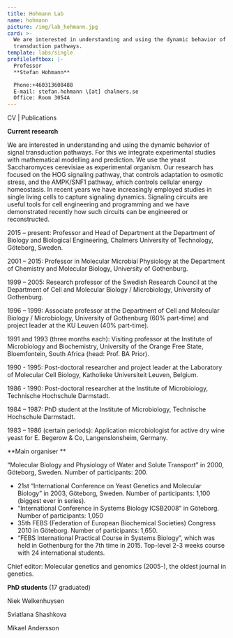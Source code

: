 ```yaml
---
title: Hohmann Lab
name: hohmann
picture: /img/lab_hohmann.jpg
card: >-
  We are interested in understanding and using the dynamic behavior of signal
  transduction pathways.
template: labs/single
profileleftbox: |-
  Professor
  **Stefan Hohmann**

  Phone:+460313608488
  E-mail: stefan.hohmann \[at] chalmers.se
  Office: Room 3054A
---
```

CV | Publications

**Current research**

We are interested in understanding and using the dynamic behavior of signal transduction pathways. For this we integrate experimental studies with mathematical modelling and prediction. We use the yeast Saccharomyces cerevisiae as experimental organism. Our research has focused on the HOG signaling pathway, that controls adaptation to osmotic stress, and the AMPK/SNF1 pathway, which controls cellular energy homeostasis. In recent years we have increasingly employed studies in single living cells to capture signaling dynamics. Signaling circuits are useful tools for cell engineering and programming and we have demonstrated recently how such circuits can be engineered or reconstructed.

2015 – present: Professor and Head of Department at the Department of Biology and Biological Engineering, Chalmers University of Technology, Göteborg, Sweden.

2001 – 2015: Professor in Molecular Microbial Physiology at the Department of Chemistry and Molecular Biology, University of Gothenburg.

1999 – 2005: Research professor of the Swedish Research Council at the Department of Cell and Molecular Biology / Microbiology, University of Gothenburg.

1996 – 1999: Associate professor at the Department of Cell and Molecular Biology / Microbiology, University of Gothenburg (60% part-time) and project leader at the KU Leuven (40% part-time).

1991 and 1993 (three months each): Visiting professor at the Institute of Microbiology and Biochemistry, University of the Orange Free State, Bloemfontein, South Africa (head: Prof. BA Prior).

1990 - 1995: Post-doctoral researcher and project leader at the Laboratory of Molecular Cell Biology, Katholieke Universiteit Leuven, Belgium.

1986 - 1990: Post-doctoral researcher at the Institute of Microbiology, Technische Hochschule Darmstadt.

1984 – 1987: PhD student at the Institute of Microbiology, Technische Hochschule Darmstadt.

1983 – 1986 (certain periods): Application microbiologist for active dry wine yeast for E. Begerow & Co, Langenslonsheim, Germany.

**Main organiser  **

“Molecular Biology and Physiology of Water and Solute Transport” in 2000, Göteborg, Sweden. Number of participants: 200.

* 21st “International Conference on Yeast Genetics and Molecular Biology” in 2003, Göteborg, Sweden. Number of participants: 1,100 (biggest ever in series).
* “International Conference in Systems Biology ICSB2008” in Göteborg. Number of participants: 1,050
* 35th FEBS (Federation of European Biochemical Societies) Congress 2010 in Göteborg. Number of participants: 1,650.
* “FEBS International Practical Course in Systems Biology”, which was held in Gothenburg for the 7th time in 2015. Top-level 2-3 weeks course with 24 international students.

Chief editor: Molecular genetics and genomics (2005-), the oldest journal in genetics.

**PhD students** (17 graduated)

Niek Welkenhuysen

Sviatlana Shashkova

Mikael Andersson
